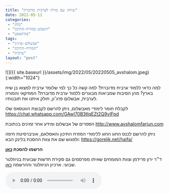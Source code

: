 ```yaml
---
title: "שיחה עם מורה לערבית מדוברת"
date: 2022-05-11
categories: 
 - "בלוג"
 - "השבוע-במזרח-התיכון"
 - "פודקאסט"
tags: 
 - "אבשלום-פרג׳ון"
 - "המזרח-התיכון"
 - "ערבית"
layout: "post"
---
```


![]({{ site.baseurl }}/assets/img/2022/05/20220505_avshalom.jpeg){:width="1024"}

למה כדאי ללמוד ערבית מדוברת? למה קשה כל כך למי שלומד ערבית למצוא בן שיח בארץ? מהן הסיבות שמביאות מבוגרים ללמוד ערבית מדוברת? המוזיקאי והמורה לערבית, אבשלום פרג׳ון, חולק איתנו את תובנותיו.

לקבלת חומר לימודי מאבשלום, ניתן להרשם לקבוצת הווטסאפ שלו [<https://chat.whatsapp.com/GAwl70B3tlqEZt2Q9vIFpd>](https://chat.whatsapp.com/GAwl70B3tlqEZt2Q9vIFpd)

הספרים של אבשלום ומידע אחר זמינים בכתובת [<http://www.avshalomfarjun.com>](http://www.avshalomfarjun.com)

ניתן להרשם לכנס החוג החוג ללימודי המזרח התיכון והאסלאם, אוניברסיטת חיפה ולפגוש שם את צוות ההסכת בלינק הבא: [<https://gorelik.net/haifa/>](https://gorelik.net/haifa/)

**הרשמו להסכת [כאן](https://anchor.fm/hashavua)**

 ד״ר ירון פרידמן וצוות המומחים שאיתו מפרסמים גם סקירת חדשות שבועית בניוזלטר שבועי. ארכיון הניוזלטר וההרשמה [כאן](https://us7.campaign-archive.com/home/?u=11fe1442157d219f56c36d2a9&id=e0b5399e69).

<audio controls src="https://d3ctxlq1ktw2nl.cloudfront.net/staging/2022-4-11/06cd5db3-d1dc-99fd-6b36-3146fb5002ef.mp3" class=" wp-block-audio"></audio>
